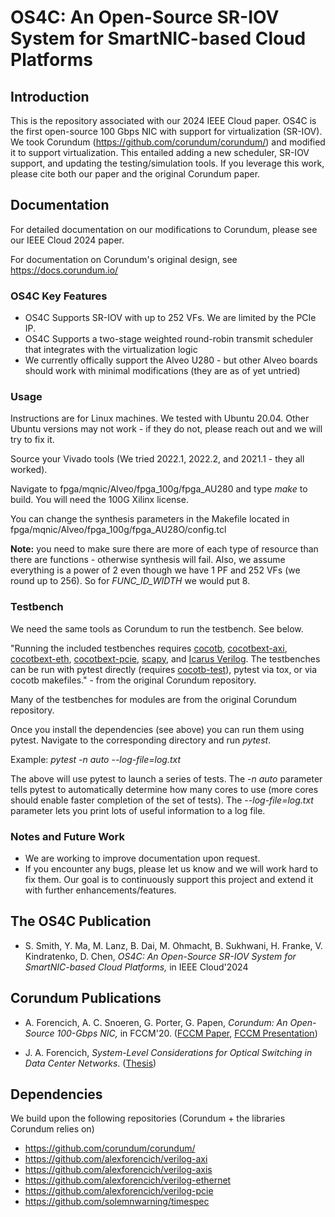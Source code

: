 # OS4C: An Open-Source SR-IOV System for SmartNIC-based Cloud Platforms 

## Introduction

This is the repository associated with our 2024 IEEE Cloud paper. OS4C is the first open-source 100 Gbps NIC with support for virtualization (SR-IOV). We took Corundum (https://github.com/corundum/corundum/) and modified it to support virtualization. This entailed adding a new scheduler, SR-IOV support, and updating the testing/simulation tools. If you leverage this work, please cite both our paper and the original Corundum paper.


## Documentation

For detailed documentation on our modifications to Corundum, please see our IEEE Cloud 2024 paper.

For documentation on Corundum's original design, see https://docs.corundum.io/

### OS4C Key Features

* OS4C Supports SR-IOV with up to 252 VFs. We are limited by the PCIe IP.
* OS4C Supports a two-stage weighted round-robin transmit scheduler that integrates with the virtualization logic
* We currently offically support the Alveo U280 - but other Alveo boards should work with minimal modifications (they are as of yet untried)

### Usage

Instructions are for Linux machines. We tested with Ubuntu 20.04. Other Ubuntu versions may not work - if they do not, please reach out and we will try to fix it.

Source your Vivado tools (We tried 2022.1, 2022.2, and 2021.1 - they all worked).

Navigate to fpga/mqnic/Alveo/fpga_100g/fpga_AU280 and type *make* to build. You will need the 100G Xilinx license.

You can change the synthesis parameters in the Makefile located in fpga/mqnic/Alveo/fpga_100g/fpga_AU28O/config.tcl

**Note:** you need to make sure there are more of each type of resource than there are functions - otherwise synthesis will fail. Also, we assume everything is a power of 2 even though we have 1 PF and 252 VFs (we round up to 256). So for *FUNC_ID_WIDTH* we would put 8.



### Testbench

We need the same tools as Corundum to run the testbench. See below.

"Running the included testbenches requires [cocotb](https://github.com/cocotb/cocotb), [cocotbext-axi](https://github.com/alexforencich/cocotbext-axi), [cocotbext-eth](https://github.com/alexforencich/cocotbext-eth), [cocotbext-pcie](https://github.com/alexforencich/cocotbext-pcie), [scapy](https://scapy.net/), and [Icarus Verilog](http://iverilog.icarus.com/).  The testbenches can be run with pytest directly (requires [cocotb-test](https://github.com/themperek/cocotb-test)), pytest via tox, or via cocotb makefiles." - from the original Corundum repository.

Many of the testbenches for modules are from the original Corundum repository. 

Once you install the dependencies (see above) you can run them using pytest. Navigate to the corresponding directory and run *pytest*. 

Example: *pytest -n auto --log-file=log.txt*

The above will use pytest to launch a series of tests. The *-n auto* parameter tells pytest to automatically determine how many cores to use (more cores should enable faster completion of the set of tests). The *--log-file=log.txt* parameter lets you print lots of useful information to a log file. 

### Notes and Future Work
* We are working to improve documentation upon request.
* If you encounter any bugs, please let us know and we will work hard to fix them. Our goal is to continuously support this project and extend it with further enhancements/features.

## The OS4C Publication
- S. Smith, Y. Ma, M. Lanz, B. Dai, M. Ohmacht, B. Sukhwani, H. Franke, V. Kindratenko, D. Chen, *OS4C: An Open-Source SR-IOV System for SmartNIC-based Cloud Platforms,* in IEEE Cloud'2024 

## Corundum Publications

- A. Forencich, A. C. Snoeren, G. Porter, G. Papen, *Corundum: An Open-Source 100-Gbps NIC,* in FCCM'20. ([FCCM Paper](https://www.cse.ucsd.edu/~snoeren/papers/corundum-fccm20.pdf), [FCCM Presentation](https://www.fccm.org/past/2020/forums/topic/corundum-an-open-source-100-gbps-nic/))

- J. A. Forencich, *System-Level Considerations for Optical Switching in Data Center Networks*. ([Thesis](https://escholarship.org/uc/item/3mc9070t))

## Dependencies

We build upon the following repositories (Corundum + the libraries Corundum relies on)

*  https://github.com/corundum/corundum/
*  https://github.com/alexforencich/verilog-axi
*  https://github.com/alexforencich/verilog-axis
*  https://github.com/alexforencich/verilog-ethernet
*  https://github.com/alexforencich/verilog-pcie
*  https://github.com/solemnwarning/timespec

